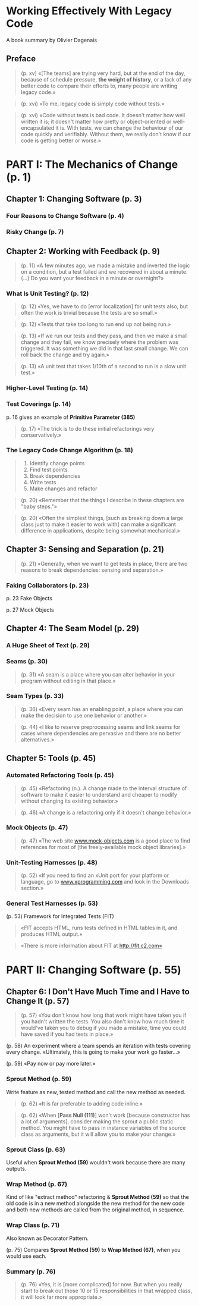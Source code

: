 Working Effectively With Legacy Code
====================================
A book summary by Olivier Dagenais

Preface
-------
> (p. xv) «[The teams] are trying very hard, but at the end of the day, because of schedule pressure, __the weight of history__, or a lack of any better code to compare their efforts to, many people are writing legacy code.»

> (p. xvi) «To me, legacy code is simply code without tests.»

> (p. xvi) «Code without tests is bad code. It doesn't matter how well written it is; it doesn't matter how pretty or object-oriented or well-encapsulated it is.  With tests, we can change the behaviour of our code quickly and verifiably.  Without them, we really don't know if our code is getting better or worse.»

PART I: The Mechanics of Change (p. 1)
===============================

Chapter 1: Changing Software (p. 3)
----------------------------

### Four Reasons to Change Software (p. 4)

### Risky Change (p. 7)


Chapter 2: Working with Feedback (p. 9)
--------------------------------
> (p. 11) «A few minutes ago, we made a mistake and inverted the logic on a condition, but a test failed and we recovered in about a minute. (...) Do you want your feedback in a minute or overnight?»

### What Is Unit Testing? (p. 12)

> (p. 12) «Yes, we have to do [error localization] for unit tests also, but often the work is trivial because the tests are so small.»

> (p. 12) «Tests that take too long to run end up not being run.»

> (p. 13) «If we run our tests and they pass, and then we make a small change and they fail, we know precisely where the problem was triggered. It was something we did in that last small change. We can roll back the change and try again.»

> (p. 13) «A unit test that takes 1/10th of a second to run is a slow unit test.»

### Higher-Level Testing (p. 14)

### Test Coverings (p. 14)

p. 16 gives an example of **Primitive Parameter (385)**

> (p. 17) «The trick is to do these initial refactorings very conservatively.»

### The Legacy Code Change Algorithm (p. 18)
> 1. Identify change points
> 2. Find test points
> 3. Break dependencies
> 4. Write tests
> 5. Make changes and refactor

> (p. 20) «Remember that the things I describe in these chapters are "baby steps."»

> (p. 20) «Often the simplest things, [such as breaking down a large class just to make it easier to work with] can make a significant difference in applications, despite being somewhat mechanical.»

Chapter 3: Sensing and Separation (p. 21)
---------------------------------
> (p. 21) «Generally, when we want to get tests in place, there are two reasons to break dependencies: sensing and separation.»

### Faking Collaborators (p. 23)

p. 23 Fake Objects

p. 27 Mock Objects

Chapter 4: The Seam Model (p. 29)
-------------------------

### A Huge Sheet of Text (p. 29)

### Seams (p. 30)

> (p. 31) «A seam is a place where you can alter behavior in your program without editing in that place.»

### Seam Types (p. 33)

> (p. 36) «Every seam has an enabling point, a place where you can make the decision to use one behavior or another.»

> (p. 44) «I like to reserve preprocessing seams and link seams for cases where dependencies are pervasive and there are no better alternatives.»

Chapter 5: Tools (p. 45)
----------------

### Automated Refactoring Tools (p. 45)

> (p. 45) «Refactoring (n.). A change made to the interval structure of software to make it easier to understand and cheaper to modify without changing its existing behavior.»

> (p. 46) «A change is a refactoring only if it doesn't change behavior.»

### Mock Objects (p. 47)

> (p. 47) «The web site www.mock-objects.com is a good place to find references for most of [the freely-available mock object libraries].»

### Unit-Testing Harnesses (p. 48)

> (p. 52) «If you need to find an xUnit port for your platform or language, go to www.xprogramming.com and look in the Downloads section.»

### General Test Harnesses (p. 53)

(p. 53) Framework for Integrated Tests (FIT)
> «FIT accepts HTML, runs tests defined in HTML tables in it, and produces HTML output.»

> «There is more information about FIT at http://fit.c2.com»

PART II: Changing Software (p. 55)
==========================

Chapter 6: I Don't Have Much Time and I Have to Change It (p. 57)
---------------------------------------------------------

> (p. 57) «You don't know how long that work might have taken you if you hadn't written the tests.  You also don't know how much time it would've taken you to debug if you made a mistake, time you could have saved if you had tests in place.»

(p. 58) An experiment where a team spends an iteration with tests covering every change. «Ultimately, this is going to make your work go faster...»

(p. 59) «Pay now or pay more later.»

### Sprout Method (p. 59)

Write feature as new, tested method and call the new method as needed.

> (p. 62) «It is far preferable to adding code inline.»

> (p. 62) «When [**Pass Null (111)**] won't work [because constructor has a lot of arguments], consider making the sprout a public static method.  You might have to pass in instance variables of the source class as arguments, but it will allow you to make your change.»

### Sprout Class (p. 63)

Useful when **Sprout Method (59)** wouldn't work because there are many outputs.

### Wrap Method (p. 67)

Kind of like "extract method" refactoring & **Sprout Method (59)** so that the old code is in a new method alongside the new method for the new code and both new methods are called from the original method, in sequence.

### Wrap Class (p. 71)

Also known as Decorator Pattern.

(p. 75) Compares **Sprout Method (59)** to **Wrap Method (67)**, when you would use each.

### Summary (p. 76)

> (p. 76) «Yes, it is [more complicated] for now.  But when you really start to break out those 10 or 15 responsibilities in that wrapped class, it will look far more appropriate.»
